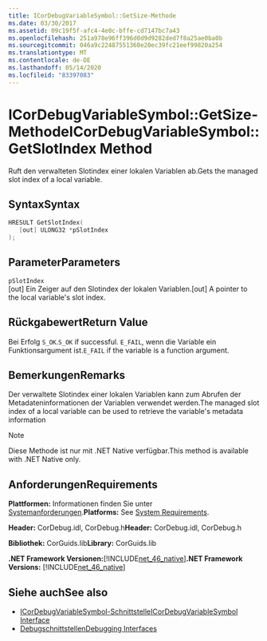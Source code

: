 ```yaml
---
title: ICorDebugVariableSymbol::GetSize-Methode
ms.date: 03/30/2017
ms.assetid: 09c19f5f-afc4-4e0c-bffe-cd7147bc7a43
ms.openlocfilehash: 251a978e96ff396d0d9d9282ded7f8a25ae0ba0b
ms.sourcegitcommit: 046a9c22487551360e20ec39fc21eef99820a254
ms.translationtype: MT
ms.contentlocale: de-DE
ms.lasthandoff: 05/14/2020
ms.locfileid: "83397083"
---
```

# <a name="icordebugvariablesymbolgetslotindex-method"></a><span data-ttu-id="c42a0-102">ICorDebugVariableSymbol::GetSize-Methode</span><span class="sxs-lookup"><span data-stu-id="c42a0-102">ICorDebugVariableSymbol::GetSlotIndex Method</span></span>
<span data-ttu-id="c42a0-103">Ruft den verwalteten Slotindex einer lokalen Variablen ab.</span><span class="sxs-lookup"><span data-stu-id="c42a0-103">Gets the managed slot index of a local variable.</span></span>  
  
## <a name="syntax"></a><span data-ttu-id="c42a0-104">Syntax</span><span class="sxs-lookup"><span data-stu-id="c42a0-104">Syntax</span></span>  
  
```cpp  
HRESULT GetSlotIndex(  
   [out] ULONG32 *pSlotIndex  
);  
```  
  
## <a name="parameters"></a><span data-ttu-id="c42a0-105">Parameter</span><span class="sxs-lookup"><span data-stu-id="c42a0-105">Parameters</span></span>  
 `pSlotIndex`  
 <span data-ttu-id="c42a0-106">[out] Ein Zeiger auf den Slotindex der lokalen Variablen.</span><span class="sxs-lookup"><span data-stu-id="c42a0-106">[out] A pointer to the local variable's slot index.</span></span>  
  
## <a name="return-value"></a><span data-ttu-id="c42a0-107">Rückgabewert</span><span class="sxs-lookup"><span data-stu-id="c42a0-107">Return Value</span></span>  
 <span data-ttu-id="c42a0-108">Bei Erfolg `S_OK`.</span><span class="sxs-lookup"><span data-stu-id="c42a0-108">`S_OK` if successful.</span></span> <span data-ttu-id="c42a0-109">`E_FAIL`, wenn die Variable ein Funktionsargument ist.</span><span class="sxs-lookup"><span data-stu-id="c42a0-109">`E_FAIL` if the variable is a function argument.</span></span>  
  
## <a name="remarks"></a><span data-ttu-id="c42a0-110">Bemerkungen</span><span class="sxs-lookup"><span data-stu-id="c42a0-110">Remarks</span></span>  
 <span data-ttu-id="c42a0-111">Der verwaltete Slotindex einer lokalen Variablen kann zum Abrufen der Metadateninformationen der Variablen verwendet werden.</span><span class="sxs-lookup"><span data-stu-id="c42a0-111">The managed slot index of a local variable can be used to retrieve the variable's metadata information</span></span>  
  
> [!NOTE]
> <span data-ttu-id="c42a0-112">Diese Methode ist nur mit .NET Native verfügbar.</span><span class="sxs-lookup"><span data-stu-id="c42a0-112">This method is available with .NET Native only.</span></span>  
  
## <a name="requirements"></a><span data-ttu-id="c42a0-113">Anforderungen</span><span class="sxs-lookup"><span data-stu-id="c42a0-113">Requirements</span></span>  
 <span data-ttu-id="c42a0-114">**Plattformen:** Informationen finden Sie unter [Systemanforderungen](../../get-started/system-requirements.md).</span><span class="sxs-lookup"><span data-stu-id="c42a0-114">**Platforms:** See [System Requirements](../../get-started/system-requirements.md).</span></span>  
  
 <span data-ttu-id="c42a0-115">**Header:** CorDebug.idl, CorDebug.h</span><span class="sxs-lookup"><span data-stu-id="c42a0-115">**Header:** CorDebug.idl, CorDebug.h</span></span>  
  
 <span data-ttu-id="c42a0-116">**Bibliothek:** CorGuids.lib</span><span class="sxs-lookup"><span data-stu-id="c42a0-116">**Library:** CorGuids.lib</span></span>  
  
 <span data-ttu-id="c42a0-117">**.NET Framework Versionen:**[!INCLUDE[net_46_native](../../../../includes/net-46-native-md.md)]</span><span class="sxs-lookup"><span data-stu-id="c42a0-117">**.NET Framework Versions:** [!INCLUDE[net_46_native](../../../../includes/net-46-native-md.md)]</span></span>  
  
## <a name="see-also"></a><span data-ttu-id="c42a0-118">Siehe auch</span><span class="sxs-lookup"><span data-stu-id="c42a0-118">See also</span></span>

- [<span data-ttu-id="c42a0-119">ICorDebugVariableSymbol-Schnittstelle</span><span class="sxs-lookup"><span data-stu-id="c42a0-119">ICorDebugVariableSymbol Interface</span></span>](icordebugvariablesymbol-interface.md)
- [<span data-ttu-id="c42a0-120">Debugschnittstellen</span><span class="sxs-lookup"><span data-stu-id="c42a0-120">Debugging Interfaces</span></span>](debugging-interfaces.md)
